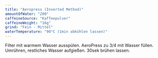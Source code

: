 ```yaml
---
title: "Aeropress (Inverted Method)"
amountOfWater: "200"
caffeineSource: "Kaffeepulver"
caffeineWeight: "16g"
grind: "Fein - Mittel"
waterTemperature: "90°C (1min abkühlen lassen)"
---
```


Filter mit warmem Wasser ausspülen. AeroPress zu 3/4 mit Wasser füllen. Umrühren, restliches Wasser aufgießen. 30sek brühen lassen.
